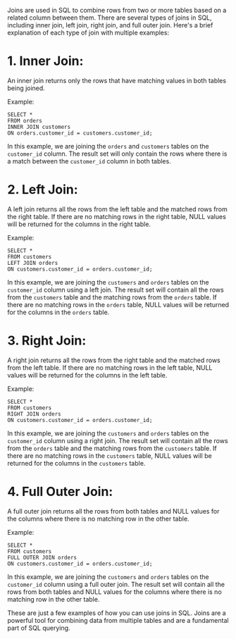 Joins are used in SQL to combine rows from two or more tables based on a related column between them. There are several types of joins in SQL, including inner join, left join, right join, and full outer join. Here's a brief explanation of each type of join with multiple examples:

# 1. Inner Join:

An inner join returns only the rows that have matching values in both tables being joined.

Example:

```
SELECT *
FROM orders
INNER JOIN customers
ON orders.customer_id = customers.customer_id;
```

In this example, we are joining the `orders` and `customers` tables on the `customer_id` column. The result set will only contain the rows where there is a match between the `customer_id` column in both tables.

# 2. Left Join:

A left join returns all the rows from the left table and the matched rows from the right table. If there are no matching rows in the right table, NULL values will be returned for the columns in the right table.

Example:

```
SELECT *
FROM customers
LEFT JOIN orders
ON customers.customer_id = orders.customer_id;
```

In this example, we are joining the `customers` and `orders` tables on the `customer_id` column using a left join. The result set will contain all the rows from the `customers` table and the matching rows from the `orders` table. If there are no matching rows in the `orders` table, NULL values will be returned for the columns in the `orders` table.

# 3. Right Join:

A right join returns all the rows from the right table and the matched rows from the left table. If there are no matching rows in the left table, NULL values will be returned for the columns in the left table.

Example:

```
SELECT *
FROM customers
RIGHT JOIN orders
ON customers.customer_id = orders.customer_id;
```

In this example, we are joining the `customers` and `orders` tables on the `customer_id` column using a right join. The result set will contain all the rows from the `orders` table and the matching rows from the `customers` table. If there are no matching rows in the `customers` table, NULL values will be returned for the columns in the `customers` table.

# 4. Full Outer Join:

A full outer join returns all the rows from both tables and NULL values for the columns where there is no matching row in the other table.

Example:

```
SELECT *
FROM customers
FULL OUTER JOIN orders
ON customers.customer_id = orders.customer_id;
```

In this example, we are joining the `customers` and `orders` tables on the `customer_id` column using a full outer join. The result set will contain all the rows from both tables and NULL values for the columns where there is no matching row in the other table.

These are just a few examples of how you can use joins in SQL. Joins are a powerful tool for combining data from multiple tables and are a fundamental part of SQL querying.